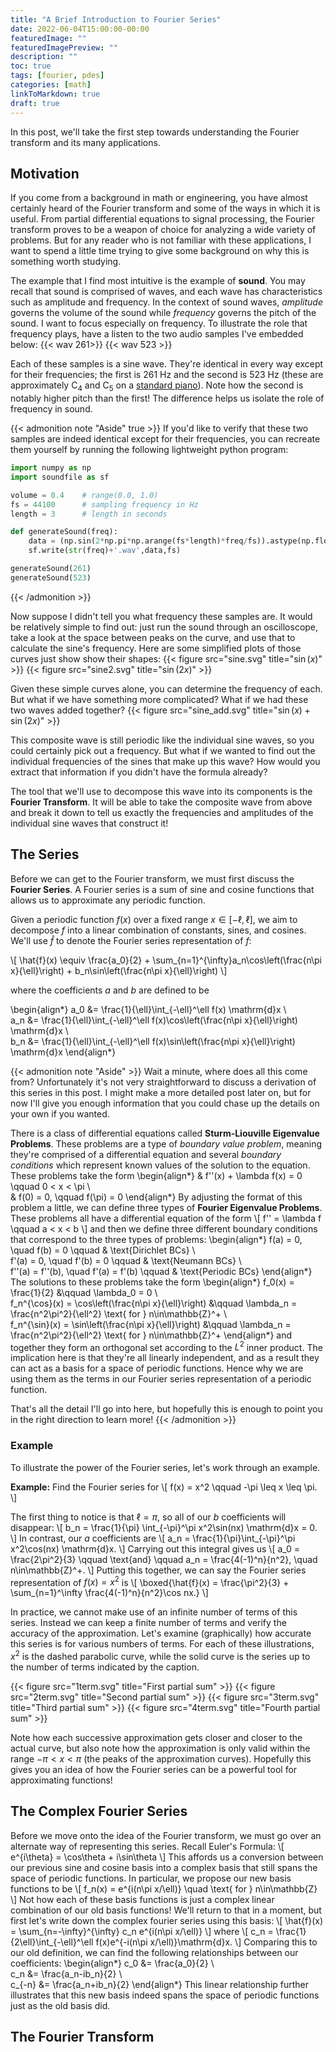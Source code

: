 ```yaml
---
title: "A Brief Introduction to Fourier Series"
date: 2022-06-04T15:00:00-00:00
featuredImage: ""
featuredImagePreview: ""
description: ""
toc: true
tags: [fourier, pdes]
categories: [math]
linkToMarkdown: true
draft: true
---
```


In this post, we'll take the first step towards understanding the Fourier transform and its many applications.

<!--more-->

## Motivation
If you come from a background in math or engineering, you have almost certainly heard of the Fourier transform and some of the ways in which it is useful. From partial differential equations to signal processing, the Fourier transform proves to be a weapon of choice for analyzing a wide variety of problems. But for any reader who is not familiar with these applications, I want to spend a little time trying to give some background on why this is something worth studying.

The example that I find most intuitive is the example of **sound**. You may recall that sound is comprised of waves, and each wave has characteristics such as amplitude and frequency. In the context of sound waves, _amplitude_ governs the volume of the sound while _frequency_ governs the pitch of the sound. I want to focus especially on frequency. To illustrate the role that frequency plays, have a listen to the two audio samples I've embedded below:
{{< wav 261>}}
{{< wav 523 >}}

Each of these samples is a sine wave. They're identical in every way except for their frequencies; the first is 261 Hz and the second is 523 Hz (these are approximately C$_4$ and C$_5$ on a [standard piano](https://en.wikipedia.org/wiki/Piano_key_frequencies)). Note how the second is notably higher pitch than the first! The difference helps us isolate the role of frequency in sound.

{{< admonition note "Aside" true >}}
If you'd like to verify that these two samples are indeed identical except for their frequencies, you can recreate them yourself by running the following lightweight python program:

```python
import numpy as np
import soundfile as sf

volume = 0.4    # range(0.0, 1.0)
fs = 44100      # sampling frequency in Hz
length = 3      # length in seconds

def generateSound(freq):
    data = (np.sin(2*np.pi*np.arange(fs*length)*freq/fs)).astype(np.float32)
    sf.write(str(freq)+'.wav',data,fs)

generateSound(261)
generateSound(523)
```
{{< /admonition >}}

Now suppose I didn't tell you what frequency these samples are. It would be relatively simple to find out: just run the sound through an oscilloscope, take a look at the space between peaks on the curve, and use that to calculate the sine's frequency. Here are some simplified plots of those curves just show show their shapes:
{{< figure src="sine.svg" title="$\sin(x)$" >}}
{{< figure src="sine2.svg" title="$\sin(2x)$" >}}

Given these simple curves alone, you can determine the frequency of each. But what if we have something more complicated? What if we had these two waves added together?
{{< figure src="sine_add.svg" title="$\sin(x) + \sin(2x)$" >}}

This composite wave is still periodic like the individual sine waves, so you could certainly pick out a frequency. But what if we wanted to find out the individual frequencies of the sines that make up this wave? How would you extract that information if you didn't have the formula already?

The tool that we'll use to decompose this wave into its components is the **Fourier Transform**. It will be able to take the composite wave from above and break it down to tell us exactly the frequencies and amplitudes of the individual sine waves that construct it!

## The Series
Before we can get to the Fourier transform, we must first discuss the **Fourier Series**. A Fourier series is a sum of sine and cosine functions that allows us to approximate any periodic function.

Given a periodic function $f(x)$ over a fixed range $x\in[-\ell,\ell]$, we aim to decompose $f$ into a linear combination of constants, sines, and cosines. We'll use $\hat{f}$ to denote the Fourier series representation of $f$:

\\[ \hat{f}(x) \equiv \frac{a_0}{2} + \sum_{n=1}^{\infty}a_n\cos\left(\frac{n\pi x}{\ell}\right) + b_n\sin\left(\frac{n\pi x}{\ell}\right) \\]

where the coefficients $a$ and $b$ are defined to be

\begin{align*}
    a_0 &= \frac{1}{\ell}\int_{-\ell}^\ell f(x) \mathrm{d}x \\\
    a_n &= \frac{1}{\ell}\int_{-\ell}^\ell f(x)\cos\left(\frac{n\pi x}{\ell}\right) \mathrm{d}x \\\
    b_n &= \frac{1}{\ell}\int_{-\ell}^\ell f(x)\sin\left(\frac{n\pi x}{\ell}\right) \mathrm{d}x
\end{align*}

{{< admonition note "Aside" >}}
Wait a minute, where does all this come from? Unfortunately it's not very straightforward to discuss a derivation of this series in this post. I might make a more detailed post later on, but for now I'll give you enough information that you could chase up the details on your own if you wanted.

There is a class of differential equations called **Sturm-Liouville Eigenvalue Problems**. These problems are a type of _boundary value problem_, meaning they're comprised of a differential equation and several _boundary conditions_ which represent known values of the solution to the equation. These problems take the form
\begin{align*}
    & f''(x) + \lambda f(x) = 0 \qquad 0 < x < \pi \\\
    & f(0) = 0, \qquad f(\pi) = 0
\end{align*}
By adjusting the format of this problem a little, we can define three types of **Fourier Eigenvalue Problems**. These problems all have a differential equation of the form
\\[ f'' = \lambda f \qquad a < x < b \\]
and then we define three different boundary conditions that correspond to the three types of problems:
\begin{align*}
    f(a) = 0, \quad f(b) = 0 \qquad & \text{Dirichlet BCs} \\\
    f'(a) = 0, \quad f'(b) = 0 \qquad & \text{Neumann BCs} \\\
    f''(a) = f''(b), \quad f'(a) = f'(b) \qquad & \text{Periodic BCs}
\end{align*}
The solutions to these problems take the form
\begin{align*}
    f_0(x) = \frac{1}{2} &\qquad \lambda_0 = 0 \\\
    f_n^{\cos}(x) = \cos\left(\frac{n\pi x}{\ell}\right) &\qquad \lambda_n = \frac{n^2\pi^2}{\ell^2} \text{ for } n\in\mathbb{Z}^+ \\\
    f_n^{\sin}(x) = \sin\left(\frac{n\pi x}{\ell}\right) &\qquad \lambda_n = \frac{n^2\pi^2}{\ell^2} \text{ for } n\in\mathbb{Z}^+
\end{align*}
and together they form an orthogonal set according to the $L^2$ inner product. The implication here is that they're all linearly independent, and as a result they can act as a basis for a space of periodic functions. Hence why we are using them as the terms in our Fourier series representation of a periodic function.

That's all the detail I'll go into here, but hopefully this is enough to point you in the right direction to learn more!
{{< /admonition >}}

### Example

To illustrate the power of the Fourier series, let's work through an example.

**Example:** Find the Fourier series for
\\[ f(x) = x^2 \qquad -\pi \leq x \leq \pi. \\]

The first thing to notice is that $\ell = \pi$, so all of our $b$ coefficients will disappear:
\\[ b_n = \frac{1}{\pi} \int_{-\pi}^\pi x^2\sin(nx) \mathrm{d}x = 0. \\]
In contrast, our $a$ coefficients are
\\[ a_n = \frac{1}{\pi}\int_{-\pi}^\pi x^2\cos(nx) \mathrm{d}x. \\]
Carrying out this integral gives us
\\[ a_0 = \frac{2\pi^2}{3} \qquad \text{and} \qquad a_n = \frac{4(-1)^n}{n^2}, \quad n\in\mathbb{Z}^+. \\]
Putting this together, we can say the Fourier series representation of $f(x)=x^2$ is
\\[ \boxed{\hat{f}(x) = \frac{\pi^2}{3} + \sum_{n=1}^\infty \frac{4(-1)^n}{n^2}\cos nx.} \\]

In practice, we cannot make use of an infinite number of terms of this series. Instead we can keep a finite number of terms and verify the accuracy of the approximation. Let's examine (graphically) how accurate this series is for various numbers of terms. For each of these illustrations, $x^2$ is the dashed parabolic curve, while the solid curve is the series up to the number of terms indicated by the caption.

{{< figure src="1term.svg" title="First partial sum" >}}
{{< figure src="2term.svg" title="Second partial sum" >}}
{{< figure src="3term.svg" title="Third partial sum" >}}
{{< figure src="4term.svg" title="Fourth partial sum" >}}

Note how each successive approximation gets closer and closer to the actual curve, but also note how the approximation is only valid within the range $-\pi<x<\pi$ (the peaks of the approximation curves). Hopefully this gives you an idea of how the Fourier series can be a powerful tool for approximating functions!

## The Complex Fourier Series
Before we move onto the idea of the Fourier transform, we must go over an alternate way of representing this series. Recall Euler's Formula:
\\[ e^{i\theta} = \cos\theta + i\sin\theta \\]
This affords us a conversion between our previous sine and cosine basis into a complex basis that still spans the space of periodic functions. In particular, we propose our new basis functions to be
\\[ f_n(x) = e^{i(n\pi x/\ell)} \quad \text{ for } n\in\mathbb{Z} \\]
Not how each of these basis functions is just a complex linear combination of our old basis functions! We'll return to that in a moment, but first let's write down the complex fourier series using this basis:
\\[ \hat{f}(x) = \sum_{n=-\infty}^{\infty} c_n e^{i(n\pi x/\ell)} \\]
where
\\[ c_n = \frac{1}{2\ell}\int_{-\ell}^\ell f(x)e^{-i(n\pi x/\ell)}\mathrm{d}x. \\]
Comparing this to our old definition, we can find the following relationships between our coefficients:
\begin{align*}
    c_0 &= \frac{a_0}{2} \\\
    c_n &= \frac{a_n-ib_n}{2} \\\
    c_{-n} &= \frac{a_n+ib_n}{2}
\end{align*}
This linear relationship further illustrates that this new basis indeed spans the space of periodic functions just as the old basis did.

## The Fourier Transform

